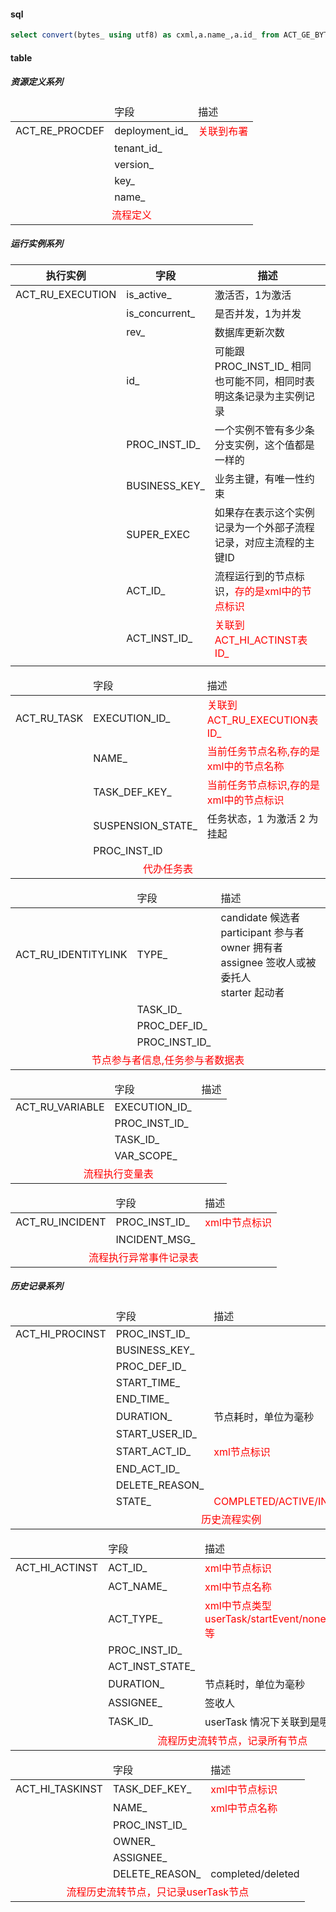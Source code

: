 #### sql

```sql
select convert(bytes_ using utf8) as cxml,a.name_,a.id_ from ACT_GE_BYTEARRAY a;
```

#### table

##### 资源定义系列

<table>
 <thead><tr><td></td><td>字段</td><td>描述</td></tr></thead>
 <tbody>
     <tr><td>ACT_RE_PROCDEF</td><td>deployment_id_</td><td style="color: red">关联到布署</td></tr>
     <tr><td></td><td>tenant_id_</td><td></td></tr>
     <tr><td></td><td>version_</td><td></td></tr>
     <tr><td></td><td>key_</td><td></td></tr>
     <tr><td></td><td>name_</td><td></td></tr>
     <tr><td colspan="3" style="text-align: center; color:red">流程定义</td></tr>
   </tbody>
</table>

##### 运行实例系列

| 执行实例          | 字段           | 描述                                                         |
| ---------------- | -------------- | -----------------------------------------------------------|
| ACT_RU_EXECUTION | is_active_     | 激活否，1为激活                                              |
|                  | is_concurrent_ | 是否并发，1为并发                                            |
|                  | rev_           | 数据库更新次数                                               |
|                  | id_            | 可能跟 PROC_INST_ID_ 相同也可能不同，相同时表明这条记录为主实例记录 |
|                  | PROC_INST_ID_  | 一个实例不管有多少条分支实例，这个值都是一样的                    |
|                  | BUSINESS_KEY_  | 业务主键，有唯一性约束                                       |
|                  | SUPER_EXEC     | 如果存在表示这个实例记录为一个外部子流程记录，对应主流程的主键ID      |
|                  | ACT_ID_        | 流程运行到的节点标识，<font color=red>存的是xml中的节点标识</font> |
|                  | ACT_INST_ID_   | <font color=red>关联到ACT_HI_ACTINST表 ID_ </font>           |
|                  |                |                                                             |

<table>
 <thead><tr><td></td><td>字段</td><td>描述</td></tr></thead>
 <tbody>
     <tr><td>ACT_RU_TASK</td><td>EXECUTION_ID_</td><td style="color: red">关联到ACT_RU_EXECUTION表 ID_</td></tr>
     <tr><td></td><td>NAME_</td><td style="color: red">当前任务节点名称,存的是xml中的节点名称</td></tr>
     <tr><td></td><td>TASK_DEF_KEY_</td><td style="color: red">当前任务节点标识,存的是xml中的节点标识</td></tr>
     <tr><td></td><td>SUSPENSION_STATE_</td><td>任务状态，1 为激活 2 为挂起</td></tr>
     <tr><td></td><td>PROC_INST_ID</td><td></td></tr>
     <tr><td colspan="3" style="text-align: center; color:red">代办任务表</td></tr>
   </tbody>
</table>

<table>
 <thead><tr><td></td><td>字段</td><td>描述</td></tr></thead>
 <tbody>
     <tr><td>ACT_RU_IDENTITYLINK</td><td>TYPE_</td><td>candidate 候选者 <br/>participant 参与者 <br/>owner 拥有者<br/>assignee 签收人或被委托人<br/>starter 起动者</td></tr>
     <tr><td></td><td>TASK_ID_</td><td></td></tr>
     <tr><td></td><td>PROC_DEF_ID_</td><td></td></tr>
     <tr><td></td><td>PROC_INST_ID_</td><td></td></tr>
     <tr><td colspan="3" style="text-align: center; color:red">节点参与者信息,任务参与者数据表</td></tr>
   </tbody>
</table>

<table>
 <thead><tr><td></td><td>字段</td><td>描述</td></tr></thead>
 <tbody>
     <tr><td>ACT_RU_VARIABLE</td><td>EXECUTION_ID_</td><td></td></tr>
     <tr><td></td><td>PROC_INST_ID_</td><td></td></tr>
     <tr><td></td><td>TASK_ID_</td><td></td></tr>
     <tr><td></td><td>VAR_SCOPE_</td><td></td></tr>
     <tr><td colspan="3" style="text-align: center; color:red">流程执行变量表</td></tr>
   </tbody>
</table>

<table>
 <thead><tr><td></td><td>字段</td><td>描述</td></tr></thead>
 <tbody>
     <tr><td>ACT_RU_INCIDENT</td><td>PROC_INST_ID_</td><td style="color:red">xml中节点标识</td></tr>
     <tr><td></td><td>INCIDENT_MSG_</td><td></td></tr>
     <tr><td colspan="3" style="text-align: center; color:red">流程执行异常事件记录表</td></tr>
   </tbody>
</table>

##### 历史记录系列

<table>
  <thead><tr><td></td><td>字段</td><td>描述</td></tr></thead>
  <tbody>
    <tr><td>ACT_HI_PROCINST</td><td>PROC_INST_ID_</td><td></td></tr>
    <tr><td></td><td>BUSINESS_KEY_</td><td></td></tr>
    <tr><td></td><td>PROC_DEF_ID_</td><td></td></tr>
    <tr><td></td><td>START_TIME_</td><td ></td></tr>
    <tr><td></td><td>END_TIME_</td><td ></td></tr>
    <tr><td></td><td>DURATION_</td><td>节点耗时，单位为毫秒</td></tr>
    <tr><td></td><td>START_USER_ID_</td><td></td></tr>
    <tr><td></td><td>START_ACT_ID_</td><td style="color: red">xml节点标识</td></tr>
    <tr><td></td><td>END_ACT_ID_</td><td></td></tr>
    <tr><td></td><td>DELETE_REASON_</td><td></td></tr>
    <tr><td></td><td>STATE_</td><td style="color: red">COMPLETED/ACTIVE/INTERNALLY_TERMINATED</td></tr>
    <tr><td colspan="3" style="text-align: center; color:red">历史流程实例</td></tr>
  </tbody>
</table>

<table>
  <thead><tr><td></td><td>字段</td><td>描述</td></tr></thead>
  <tbody>
    <tr><td>ACT_HI_ACTINST</td><td>ACT_ID_</td><td style="color:red">xml中节点标识</td></tr>
    <tr><td></td><td>ACT_NAME_ </td><td style="color:red">xml中节点名称</td></tr>
    <tr><td></td><td>ACT_TYPE_</td><td style="color:red">xml中节点类型 userTask/startEvent/noneEndEvent/parallelGateway 等</td></tr>
    <tr><td></td><td>PROC_INST_ID_</td><td ></td></tr>
    <tr><td></td><td>ACT_INST_STATE_</td><td ></td></tr>
    <tr><td></td><td>DURATION_</td><td>节点耗时，单位为毫秒</td></tr>
    <tr><td></td><td>ASSIGNEE_</td><td>签收人</td></tr>
    <tr><td></td><td>TASK_ID_</td><td>userTask 情况下关联到是哪个任务</td></tr>
    <tr><td colspan="3" style="text-align: center; color:red">流程历史流转节点，记录所有节点</td></tr>
  </tbody>
</table>

<table>
  <thead><tr><td></td><td>字段</td><td>描述</td></tr></thead>
  <tbody>
    <tr><td>ACT_HI_TASKINST</td><td>TASK_DEF_KEY_</td><td style="color:red">xml中节点标识</td></tr>
    <tr><td></td><td>NAME_</td><td style="color:red">xml中节点名称</td></tr>
    <tr><td></td><td>PROC_INST_ID_</td><td ></td></tr>
    <tr><td></td><td>OWNER_</td><td ></td></tr>
    <tr><td></td><td>ASSIGNEE_</td><td ></td></tr>
    <tr><td></td><td>DELETE_REASON_</td><td >completed/deleted</td></tr>
    <tr><td colspan="3" style="text-align: center; color:red">流程历史流转节点，只记录userTask节点</td></tr>
  </tbody>
</table>
